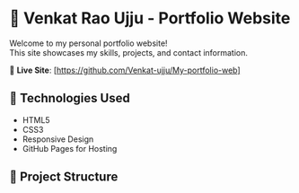 # 💼 Venkat Rao Ujju - Portfolio Website

Welcome to my personal portfolio website!  
This site showcases my skills, projects, and contact information.

🔗 **Live Site**: [https://github.com/Venkat-ujju/My-portfolio-web]

## 🚀 Technologies Used
- HTML5
- CSS3
- Responsive Design
- GitHub Pages for Hosting

## 📁 Project Structure
